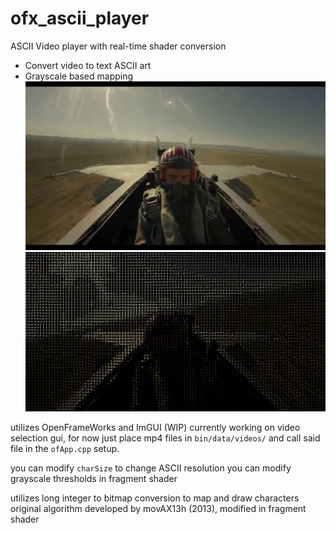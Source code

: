 # ofx_ascii_player
ASCII Video player with real-time shader conversion
- Convert video to text ASCII art
- Grayscale based mapping
![before](/bin/data/images/demo1.png) 
![after](/bin/data/images/demo2.png)

utilizes OpenFrameWorks and ImGUI (WIP)
currently working on video selection gui, for now just place mp4 files in `bin/data/videos/` and call said file in the `ofApp.cpp` setup.

you can modify `charSize` to change ASCII resolution
you can modify grayscale thresholds in fragment shader

utilizes long integer to bitmap conversion to map and draw characters
original algorithm developed by movAX13h (2013), modified in fragment shader
